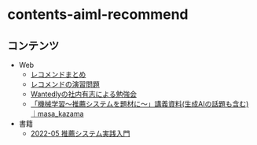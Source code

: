 # contents-aiml-recommend

## コンテンツ

- Web
  - [レコメンドまとめ](https://note.com/masa_kazama/n/n586d0e2d49d2)
  - [レコメンドの演習問題](https://recsyslab.github.io/recsys-python/)
  - [Wantedlyの社内有志による勉強会](https://github.com/wantedly/machine-learning-round-table)
  - [「機械学習〜推薦システムを題材に〜」講義資料(生成AIの話題も含む)｜masa_kazama](https://note.com/masa_kazama/n/na630a2f46058)
- 書籍
  - [2022-05 推薦システム実践入門](https://www.oreilly.co.jp/books/9784873119663/)